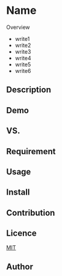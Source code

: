 Name
====

Overview
- write1
- write2
- write3
- write4
- write5
- write6

## Description

## Demo

## VS. 

## Requirement

## Usage

## Install

## Contribution

## Licence

[MIT](https://github.com/tcnksm/tool/blob/master/LICENCE)

## Author

